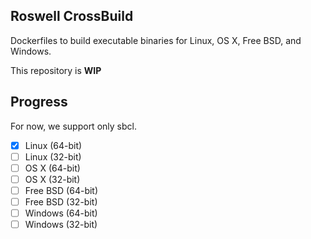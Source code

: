 
## Roswell CrossBuild

Dockerfiles to build executable binaries for Linux, OS X, Free BSD, and Windows.

This repository is **WIP**

## Progress

For now, we support only sbcl.

- [X] Linux (64-bit)
- [ ] Linux (32-bit)
- [ ] OS X (64-bit)
- [ ] OS X (32-bit)
- [ ] Free BSD (64-bit)
- [ ] Free BSD (32-bit)
- [ ] Windows (64-bit)
- [ ] Windows (32-bit)
